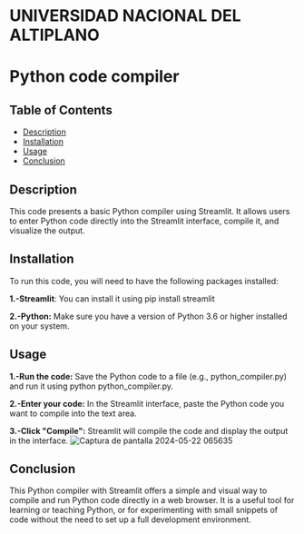 # UNIVERSIDAD NACIONAL DEL ALTIPLANO
# Python code compiler
## Table of Contents
  - [Description](#descripcion)
  - [Installation](#instalacion)
  - [Usage](#uso)
  - [Conclusion](#conclusion)

## Description
This code presents a basic Python compiler using Streamlit. It allows users to enter Python code directly into the Streamlit interface, compile it, and visualize the output.
## Installation
To run this code, you will need to have the following packages installed:

**1.-Streamlit**: You can install it using pip install streamlit

**2.-Python:** Make sure you have a version of Python 3.6 or higher installed on your system.

## Usage
**1.-Run the code:** Save the Python code to a file (e.g., python_compiler.py) and run it using python python_compiler.py.

**2.-Enter your code:** In the Streamlit interface, paste the Python code you want to compile into the text area.

**3.-Click "Compile":** Streamlit will compile the code and display the output in the interface.
![Captura de pantalla 2024-05-22 065635](https://github.com/GeorginaAquino/Lenguaje-de-programaci-n-II/assets/167361748/dc963b58-edd9-483e-a1d7-9e64e5e7a117)


## Conclusion
This Python compiler with Streamlit offers a simple and visual way to compile and run Python code directly in a web browser. It is a useful tool for learning or teaching Python, or for experimenting with small snippets of code without the need to set up a full development environment.
